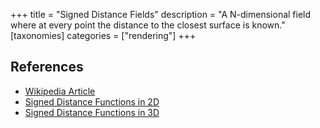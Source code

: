 +++
title = "Signed Distance Fields"
description = "A N-dimensional field where at every point the distance to the closest surface is known."
[taxonomies]
categories = ["rendering"]
+++

<div class="notice stub"></div>

## References

- [Wikipedia Article](https://en.wikipedia.org/wiki/Signed_distance_function)
- [Signed Distance Functions in 2D](https://www.iquilezles.org/www/articles/distfunctions2d/distfunctions2d.htm)
- [Signed Distance Functions in 3D](https://www.iquilezles.org/www/articles/distfunctions/distfunctions.htm)
